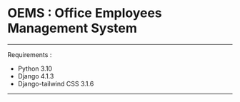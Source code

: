 # OEMS : Office Employees Management System

----------
Requirements :
- Python 3.10
- Django 4.1.3
- Django-tailwind CSS 3.1.6

---------
